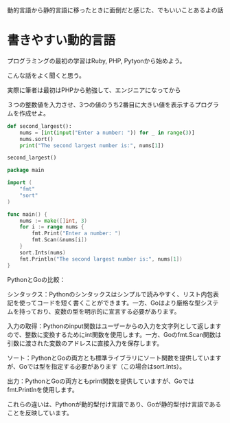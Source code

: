 動的言語から静的言語に移ったときに面倒だと感じた、でもいいことあるよの話

# 書きやすい動的言語

プログラミングの最初の学習はRuby, PHP, Pytyonから始めよう。

こんな話をよく聞くと思う。

実際に筆者は最初はPHPから勉強して、エンジニアになってから


３つの整数値を入力させ、3つの値のうち2番目に大きい値を表示するプログラムを作成せよ。


```python
def second_largest():
    nums = [int(input("Enter a number: ")) for _ in range(3)]
    nums.sort()
    print("The second largest number is:", nums[1])

second_largest()
```

```go
package main

import (
    "fmt"
    "sort"
)

func main() {
    nums := make([]int, 3)
    for i := range nums {
        fmt.Print("Enter a number: ")
        fmt.Scan(&nums[i])
    }
    sort.Ints(nums)
    fmt.Println("The second largest number is:", nums[1])
}
```

PythonとGoの比較：

シンタックス：Pythonのシンタックスはシンプルで読みやすく、リスト内包表記を使ってコードを短く書くことができます。一方、Goはより厳格な型システムを持っており、変数の型を明示的に宣言する必要があります。

入力の取得：Pythonのinput関数はユーザーからの入力を文字列として返しますので、整数に変換するためにint関数を使用します。一方、Goのfmt.Scan関数は引数に渡された変数のアドレスに直接入力を保存します。

ソート：PythonとGoの両方とも標準ライブラリにソート関数を提供していますが、Goでは型を指定する必要があります（この場合はsort.Ints）。

出力：PythonとGoの両方ともprint関数を提供していますが、Goではfmt.Printlnを使用します。

これらの違いは、Pythonが動的型付け言語であり、Goが静的型付け言語であることを反映しています。
